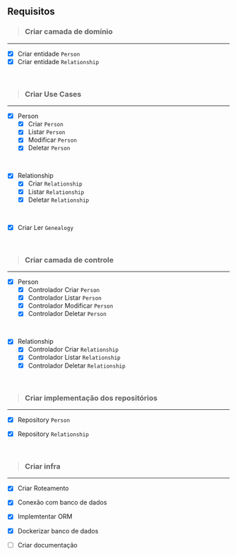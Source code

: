 ## Requisitos
> ### Criar camada de domínio
---
- [x] Criar entidade `Person`
- [x] Criar entidade `Relationship`

<br>
    
> ### Criar Use Cases
---
- [x] Person
    - [x] Criar `Person`
    - [x] Listar `Person`
    - [x] Modificar `Person`
    - [x] Deletar `Person`

<br>

- [x] Relationship
    - [x] Criar `Relationship`
    - [x] Listar `Relationship`
    - [x] Deletar `Relationship`

<br>

- [x] Criar Ler `Genealogy`

<br>

> ### Criar camada de controle
---
- [x] Person
    - [x] Controlador Criar `Person`
    - [x] Controlador Listar `Person`
    - [x] Controlador Modificar `Person`
    - [x] Controlador Deletar `Person`

<br>

- [x] Relationship
    - [x] Controlador Criar `Relationship`
    - [x] Controlador Listar `Relationship`
    - [x] Controlador Deletar `Relationship`

<br>

> ### Criar implementação dos repositórios 
---
- [x] Repository `Person`
- [x] Repository `Relationship`

  

<br>


> ### Criar infra
---
- [x] Criar Roteamento
- [x] Conexão com banco de dados
- [x] Implemtentar ORM
- [x] Dockerizar banco de dados
- [ ] Criar documentação


